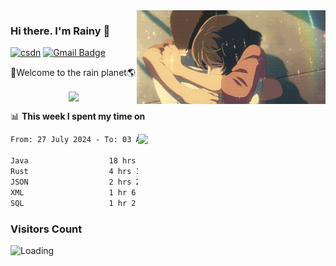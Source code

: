 <img  align='right' height="150" src="https://github.com/LikeRainDay/LikeRainDay/blob/master/pic/img_rain_1.gif?raw=true">



### Hi there. I'm Rainy :lemon:

[![csdn](https://img.shields.io/badge/-csdn-c14438?style=flat-square&logo=c&logoColor=white)](https://blog.csdn.net/qq_15807167)
[![Gmail Badge](https://img.shields.io/badge/-gmail-c14438?style=flat-square&logo=Gmail&logoColor=white&link=mailto:houshuai0816@gmail.com)](mailto:houshuai0816@gmail.com)

🚀Welcome to the rain planet🌎

<center>
<img align='center'  src="https://source.unsplash.com/user/rainyhehe/likes">
</center>

📊 **This week I spent my time on**

<img align='right'   width="300" src="https://github-readme-stats.vercel.app/api?username=LikeRainDay&show_icons=true&title_color=fff&icon_color=79ff97&text_color=9f9f9f&bg_color=151515&count_private=true">

<!--START_SECTION:waka-->

```txt
From: 27 July 2024 - To: 03 August 2024

Java                  18 hrs 18 mins  ███████████████▓░░░░░░░░░   62.07 %
Rust                  4 hrs 12 mins   ███▓░░░░░░░░░░░░░░░░░░░░░   14.28 %
JSON                  2 hrs 23 mins   ██░░░░░░░░░░░░░░░░░░░░░░░   08.12 %
XML                   1 hr 6 mins     █░░░░░░░░░░░░░░░░░░░░░░░░   03.75 %
SQL                   1 hr 2 mins     █░░░░░░░░░░░░░░░░░░░░░░░░   03.51 %
```

<!--END_SECTION:waka-->

### Visitors Count
<img align="left" src = "https://profile-counter.glitch.me/LikeRainDay/count.svg" alt ="Loading">
